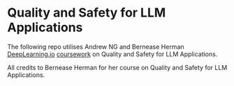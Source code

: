 # Quality and Safety for LLM Applications

The following repo utilises Andrew NG and Bernease Herman [DeepLearning.io](https://www.deeplearning.ai/) [coursework](https://learn.deeplearning.ai/courses/quality-safety-llm-applications/lesson/1/introduction) on Quality and Safety for LLM Applications.

All credits to Bernease Herman for her course on Quality and Safety for LLM Applications.
